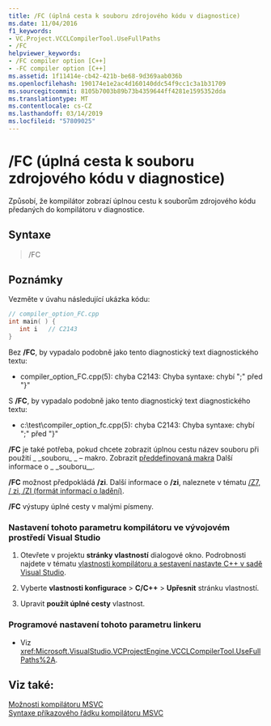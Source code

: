 ```yaml
---
title: /FC (úplná cesta k souboru zdrojového kódu v diagnostice)
ms.date: 11/04/2016
f1_keywords:
- VC.Project.VCCLCompilerTool.UseFullPaths
- /FC
helpviewer_keywords:
- /FC compiler option [C++]
- -FC compiler option [C++]
ms.assetid: 1f11414e-cb42-421b-be68-9d369aab036b
ms.openlocfilehash: 190174e1e2ac4d160140ddc54f9cc1c3a1b31709
ms.sourcegitcommit: 8105b7003b89b73b4359644ff4281e1595352dda
ms.translationtype: MT
ms.contentlocale: cs-CZ
ms.lasthandoff: 03/14/2019
ms.locfileid: "57809025"
---
```

# <a name="fc-full-path-of-source-code-file-in-diagnostics"></a>/FC (úplná cesta k souboru zdrojového kódu v diagnostice)

Způsobí, že kompilátor zobrazí úplnou cestu k souborům zdrojového kódu předaných do kompilátoru v diagnostice.

## <a name="syntax"></a>Syntaxe

> /FC

## <a name="remarks"></a>Poznámky

Vezměte v úvahu následující ukázka kódu:

```cpp
// compiler_option_FC.cpp
int main( ) {
   int i   // C2143
}
```

Bez **/FC**, by vypadalo podobně jako tento diagnostický text diagnostického textu:

- compiler_option_FC.cpp(5): chyba C2143: Chyba syntaxe: chybí ";" před "}"

S **/FC**, by vypadalo podobně jako tento diagnostický text diagnostického textu:

- c:\test\compiler_option_fc.cpp(5): chyba C2143: Chyba syntaxe: chybí ";" před "}"

**/FC** je také potřeba, pokud chcete zobrazit úplnou cestu název souboru při použití &#95; &#95;souboru&#95; &#95; – makro. Zobrazit [předdefinovaná makra](../../preprocessor/predefined-macros.md) Další informace o &#95; &#95;souboru&#95;&#95;.

**/FC** možnost předpokládá **/zi**. Další informace o **/zi**, naleznete v tématu [/Z7, / zi, /ZI (formát informací o ladění)](z7-zi-zi-debug-information-format.md).

**/FC** výstupy úplné cesty v malými písmeny.

### <a name="to-set-this-compiler-option-in-the-visual-studio-development-environment"></a>Nastavení tohoto parametru kompilátoru ve vývojovém prostředí Visual Studio

1. Otevřete v projektu **stránky vlastností** dialogové okno. Podrobnosti najdete v tématu [vlastnosti kompilátoru a sestavení nastavte C++ v sadě Visual Studio](../working-with-project-properties.md).

1. Vyberte **vlastnosti konfigurace** > **C/C++** > **Upřesnit** stránku vlastností.

1. Upravit **použít úplné cesty** vlastnost.

### <a name="to-set-this-linker-option-programmatically"></a>Programové nastavení tohoto parametru linkeru

- Viz <xref:Microsoft.VisualStudio.VCProjectEngine.VCCLCompilerTool.UseFullPaths%2A>.

## <a name="see-also"></a>Viz také:

[Možnosti kompilátoru MSVC](compiler-options.md)<br/>
[Syntaxe příkazového řádku kompilátoru MSVC](compiler-command-line-syntax.md)
